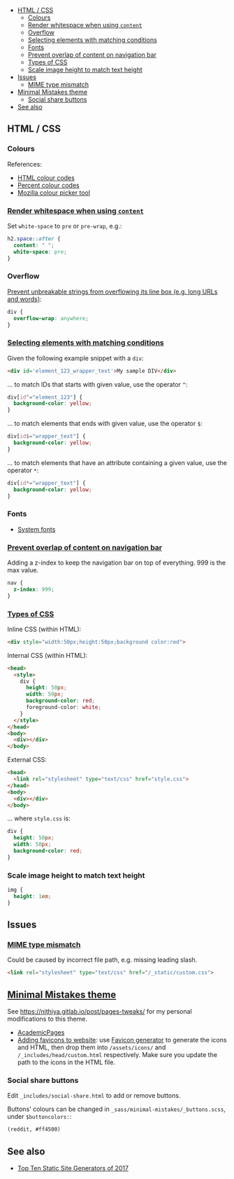 - [HTML / CSS](#html--css)
  - [Colours](#colours)
  - [Render whitespace when using `content`](#render-whitespace-when-using-content)
  - [Overflow](#overflow)
  - [Selecting elements with matching conditions](#selecting-elements-with-matching-conditions)
  - [Fonts](#fonts)
  - [Prevent overlap of content on navigation bar](#prevent-overlap-of-content-on-navigation-bar)
  - [Types of CSS](#types-of-css)
  - [Scale image height to match text height](#scale-image-height-to-match-text-height)
- [Issues](#issues)
  - [MIME type mismatch](#mime-type-mismatch)
- [Minimal Mistakes theme](#minimal-mistakes-theme)
  - [Social share buttons](#social-share-buttons)
- [See also](#see-also)

## HTML / CSS

### Colours

References:

- [HTML colour codes](https://htmlcolorcodes.com/)
- [Percent colour codes](https://www.december.com/html/spec/colorper.html)
- [Mozilla colour picker tool](https://developer.mozilla.org/en-US/docs/Web/CSS/CSS_Colors/Color_picker_tool)

### [Render whitespace when using `content`](https://stackoverflow.com/a/40963855)

Set `white-space` to `pre` or `pre-wrap`, e.g.:

```css
h2.space::after {
  content: " ";
  white-space: pre;
}
```

### Overflow

[Prevent unbreakable strings from overflowing its line box (e.g. long URLs and words)](https://developer.mozilla.org/en-US/docs/Web/CSS/overflow-wrap):

```css
div {
  overflow-wrap: anywhere;
}
```

### [Selecting elements with matching conditions](https://stackoverflow.com/a/56043821)

Given the following example snippet with a `div`:

```html
<div id='element_123_wrapper_text'>My sample DIV</div>
```

... to match IDs that starts with given value, use the operator `^`:

```css
div[id^="element_123"] {
  background-color: yellow;
}
```

... to match elements that ends with given value, use the operator `$`:

```css
div[id$="wrapper_text"] {
  background-color: yellow;
}
```

... to match elements that have an attribute containing a given value, use the operator `*`:

```css
div[id*="wrapper_text"] {
  background-color: yellow;
}
```

### Fonts

- [System fonts](https://devhints.io/css-system-font-stack)

### [Prevent overlap of content on navigation bar](https://stackoverflow.com/a/16873252)

Adding a z-index to keep the navigation bar on top of everything. 999 is the max value.

```css
nav {
  z-index: 999;
}
```

### [Types of CSS](https://stackoverflow.com/a/40690406)

Inline CSS (within HTML):

```html
<div style="width:50px;height:50px;background color:red">
```

Internal CSS (within HTML):

```html
<head>
  <style>
    div {
      height: 50px;
      width: 50px;
      background-color: red;
      foreground-color: white;
    }
  </style>
</head>
<body>
  <div></div>
</body>
```

External CSS:

```html
<head>
  <link rel="stylesheet" type="text/css" href="style.css">
</head>
<body>
  <div></div>
</body>
```

... where `style.css` is:

```css
div {
  height: 50px;
  width: 50px;
  background-color: red;
}
```

### Scale image height to match text height

```css
img {
  height: 1em;
}
```

## Issues

### [MIME type mismatch](https://stackoverflow.com/q/40728554)

Could be caused by incorrect file path, e.g. missing leading slash.

```html
<link rel="stylesheet" type="text/css" href="/_static/custom.css">
```

## [Minimal Mistakes theme](https://mmistakes.github.io/minimal-mistakes/)

See <https://nithiya.gitlab.io/post/pages-tweaks/> for my personal modifications to this theme.

- [AcademicPages](https://github.com/academicpages/academicpages.github.io)
- [Adding favicons to website](https://github.com/mmistakes/minimal-mistakes/issues/949): use [Favicon generator](https://realfavicongenerator.net/) to generate the icons and HTML, then drop them into `/assets/icons/` and `/_includes/head/custom.html` respectively. Make sure you update the path to the icons in the HTML file.

### Social share buttons

Edit `_includes/social-share.html` to add or remove buttons.

Buttons' colours can be changed in `_sass/minimal-mistakes/_buttons.scss`, under `$buttoncolors:`:

```html
(reddit, #ff4500)
```

## See also

- [Top Ten Static Site Generators of 2017](https://www.netlify.com/blog/2017/05/25/top-ten-static-site-generators-of-2017/)
